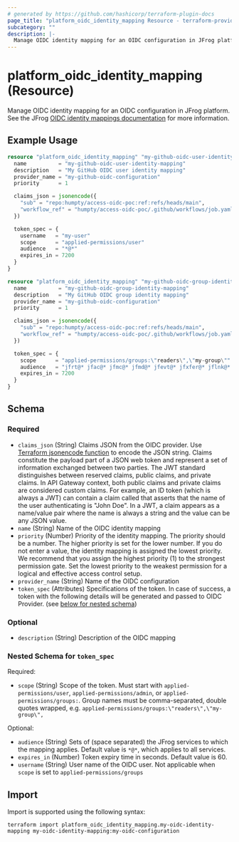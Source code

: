 ```yaml
---
# generated by https://github.com/hashicorp/terraform-plugin-docs
page_title: "platform_oidc_identity_mapping Resource - terraform-provider-platform"
subcategory: ""
description: |-
  Manage OIDC identity mapping for an OIDC configuration in JFrog platform. See the JFrog OIDC identity mappings documentation https://jfrog.com/help/r/jfrog-platform-administration-documentation/configure-identity-mappings for more information.
---
```


# platform_oidc_identity_mapping (Resource)

Manage OIDC identity mapping for an OIDC configuration in JFrog platform. See the JFrog [OIDC identity mappings documentation](https://jfrog.com/help/r/jfrog-platform-administration-documentation/configure-identity-mappings) for more information.

## Example Usage

```terraform
resource "platform_oidc_identity_mapping" "my-github-oidc-user-identity-mapping" {
  name          = "my-github-oidc-user-identity-mapping"
  description   = "My GitHub OIDC user identity mapping"
  provider_name = "my-github-oidc-configuration"
  priority      = 1

  claims_json = jsonencode({
    "sub" = "repo:humpty/access-oidc-poc:ref:refs/heads/main",
    "workflow_ref" = "humpty/access-oidc-poc/.github/workflows/job.yaml@refs/heads/main"
  })

  token_spec = {
    username   = "my-user"
    scope      = "applied-permissions/user"
    audience   = "*@*"
    expires_in = 7200
  }
}

resource "platform_oidc_identity_mapping" "my-github-oidc-group-identity-mapping" {
  name          = "my-github-oidc-group-identity-mapping"
  description   = "My GitHub OIDC group identity mapping"
  provider_name = "my-github-oidc-configuration"
  priority      = 1

  claims_json = jsonencode({
    "sub" = "repo:humpty/access-oidc-poc:ref:refs/heads/main",
    "workflow_ref" = "humpty/access-oidc-poc/.github/workflows/job.yaml@refs/heads/main"
  })

  token_spec = {
    scope      = "applied-permissions/groups:\"readers\",\"my-group\""
    audience   = "jfrt@* jfac@* jfmc@* jfmd@* jfevt@* jfxfer@* jflnk@* jfint@* jfwks@*"
    expires_in = 7200
  }
}
```

<!-- schema generated by tfplugindocs -->
## Schema

### Required

- `claims_json` (String) Claims JSON from the OIDC provider. Use [Terraform jsonencode function](https://developer.hashicorp.com/terraform/language/functions/jsonencode) to encode the JSON string. Claims constitute the payload part of a JSON web token and represent a set of information exchanged between two parties. The JWT standard distinguishes between reserved claims, public claims, and private claims. In API Gateway context, both public claims and private claims are considered custom claims. For example, an ID token (which is always a JWT) can contain a claim called that asserts that the name of the user authenticating is "John Doe". In a JWT, a claim appears as a name/value pair where the name is always a string and the value can be any JSON value.
- `name` (String) Name of the OIDC identity mapping
- `priority` (Number) Priority of the identity mapping. The priority should be a number. The higher priority is set for the lower number. If you do not enter a value, the identity mapping is assigned the lowest priority. We recommend that you assign the highest priority (1) to the strongest permission gate. Set the lowest priority to the weakest permission for a logical and effective access control setup.
- `provider_name` (String) Name of the OIDC configuration
- `token_spec` (Attributes) Specifications of the token. In case of success, a token with the following details will be generated and passed to OIDC Provider. (see [below for nested schema](#nestedatt--token_spec))

### Optional

- `description` (String) Description of the OIDC mapping

<a id="nestedatt--token_spec"></a>
### Nested Schema for `token_spec`

Required:

- `scope` (String) Scope of the token. Must start with `applied-permissions/user`, `applied-permissions/admin`, or `applied-permissions/groups:`. Group names must be comma-separated, double quotes wrapped, e.g. `applied-permissions/groups:\"readers\",\"my-group\",`

Optional:

- `audience` (String) Sets of (space separated) the JFrog services to which the mapping applies. Default value is `*@*`, which applies to all services.
- `expires_in` (Number) Token expiry time in seconds. Default value is 60.
- `username` (String) User name of the OIDC user. Not applicable when `scope` is set to `applied-permissions/groups`

## Import

Import is supported using the following syntax:

```shell
terraform import platform_oidc_identity_mapping.my-oidc-identity-mapping my-oidc-identity-mapping:my-oidc-configuration
```
